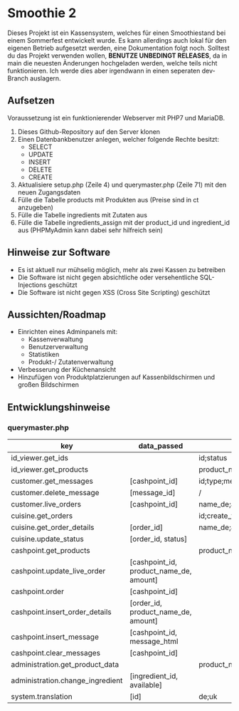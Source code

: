 # Smoothie 2
Dieses Projekt ist ein Kassensystem, welches für einen Smoothiestand bei einem Sommerfest entwickelt wurde. Es kann allerdings auch lokal für den eigenen Betrieb aufgesetzt werden, eine Dokumentation folgt noch. Solltest du das Projekt verwenden wollen, **BENUTZE UNBEDINGT RELEASES**, da in main die neuesten Änderungen hochgeladen werden, welche teils nicht funktionieren. Ich werde dies aber irgendwann in einen seperaten dev-Branch auslagern.

## Aufsetzen
Voraussetzung ist ein funktionierender Webserver mit PHP7 und MariaDB.
1. Dieses Github-Repository auf den Server klonen
2. Einen Datenbankbenutzer anlegen, welcher folgende Rechte besitzt:
   - SELECT
   - UPDATE
   - INSERT
   - DELETE
   - CREATE
3. Aktualisiere setup.php (Zeile 4) und querymaster.php (Zeile 71) mit den neuen Zugangsdaten
4. Fülle die Tabelle products mit Produkten aus (Preise sind in ct anzugeben)
5. Fülle die Tabelle ingredients mit Zutaten aus
6. Fülle die Tabelle ingredients_assign mit der product_id und ingredient_id aus (PHPMyAdmin kann dabei sehr hilfreich sein)

## Hinweise zur Software
- Es ist aktuell nur mühselig möglich, mehr als zwei Kassen zu betreiben
- Die Software ist nicht gegen absichtliche oder versehentliche SQL-Injections geschützt
- Die Software ist nicht gegen XSS (Cross Site Scripting) geschützt

## Aussichten/Roadmap
- Einrichten eines Adminpanels mit:
  - Kassenverwaltung
  - Benutzerverwaltung
  - Statistiken
  - Produkt-/ Zutatenverwaltung
- Verbesserung der Küchenansicht
- Hinzufügen von Produktplatzierungen auf Kassenbildschirmen und großen Bildschirmen

## Entwicklungshinweise

### querymaster.php
| key                              | data_passed                             | data_returns                                                                   |
|----------------------------------|-----------------------------------------|--------------------------------------------------------------------------------|
| id_viewer.get_ids                |                                         | id;status                                                                      |
| id_viewer.get_products           |                                         | product_name_de;product_name_uk;product_price;ingredients_exists               |
| customer.get_messages            | [cashpoint_id]                          | id;type;message                                                                |
| customer.delete_message          | [message_id]                            | /                                                                              |
| customer.live_orders             | [cashpoint_id]                          | name_de;amount;price                                                           |
| cuisine.get_orders               |                                         | id;create_time;status                                                          |
| cuisine.get_order_details        | [order_id]                              | name_de;amount                                                                 |
| cuisine.update_status            | [order_id, status]                      |                                                                                |
| cashpoint.get_products           |                                         | product_name_de;product_price;ingredients_exist                                |
| cashpoint.update_live_order      | [cashpoint_id, product_name_de, amount] |                                                                                |
| cashpoint.order                  | [cashpoint_id]                          |                                                                                |
| cashpoint.insert_order_details   | [order_id, product_name_de, amount]     |                                                                                |
| cashpoint.insert_message         | [cashpoint_id, message_html             |                                                                                |
| cashpoint.clear_messages         | [cashpoint_id]                          |                                                                                |
| administration.get_product_data  |                                         | product_name_de;description;product_price;ingredient_name_de;ingredient_exists | 
| administration.change_ingredient | [ingredient_id, available]              |                                                                                |
| system.translation               | [id]                                    | de;uk                                                                          |